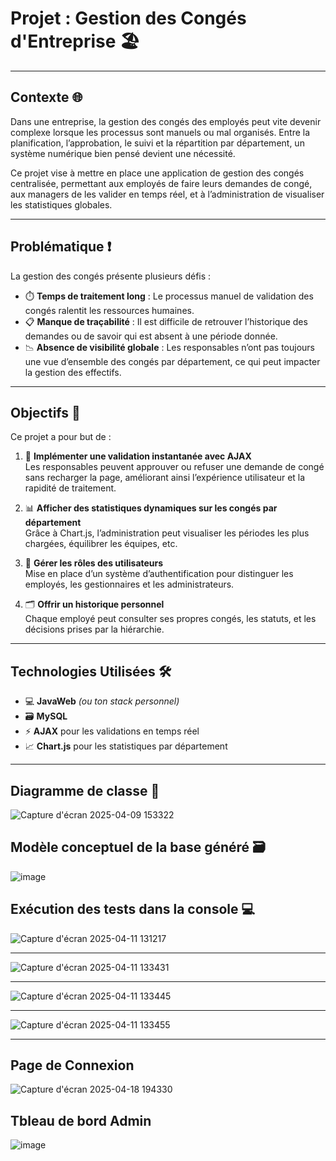 # **Projet : Gestion des Congés d'Entreprise** 🏖️

---

## **Contexte** 🌐

Dans une entreprise, la gestion des congés des employés peut vite devenir complexe lorsque les processus sont manuels ou mal organisés. Entre la planification, l’approbation, le suivi et la répartition par département, un système numérique bien pensé devient une nécessité.  

Ce projet vise à mettre en place une application de gestion des congés centralisée, permettant aux employés de faire leurs demandes de congé, aux managers de les valider en temps réel, et à l’administration de visualiser les statistiques globales.

---

## **Problématique** ❗️

La gestion des congés présente plusieurs défis :

- ⏱️ **Temps de traitement long** : Le processus manuel de validation des congés ralentit les ressources humaines.  
- 📋 **Manque de traçabilité** : Il est difficile de retrouver l’historique des demandes ou de savoir qui est absent à une période donnée.  
- 📉 **Absence de visibilité globale** : Les responsables n’ont pas toujours une vue d’ensemble des congés par département, ce qui peut impacter la gestion des effectifs.

---

## **Objectifs** 🎯

Ce projet a pour but de :

1. 🔁 **Implémenter une validation instantanée avec AJAX**  
  Les responsables peuvent approuver ou refuser une demande de congé sans recharger la page, améliorant ainsi l’expérience utilisateur et la rapidité de traitement.

2. 📊 **Afficher des statistiques dynamiques sur les congés par département**  
   Grâce à Chart.js, l’administration peut visualiser les périodes les plus chargées, équilibrer les équipes, etc.

4. 👥 **Gérer les rôles des utilisateurs**  
   Mise en place d’un système d’authentification pour distinguer les employés, les gestionnaires et les administrateurs.

5. 🗂 **Offrir un historique personnel**  
   Chaque employé peut consulter ses propres congés, les statuts, et les décisions prises par la hiérarchie.

---

## **Technologies Utilisées** 🛠

- 💻 **JavaWeb** *(ou ton stack personnel)*  
- 🗃️ **MySQL**  
- ⚡ **AJAX** pour les validations en temps réel  
- 📈 **Chart.js** pour les statistiques par département  

---

## **Diagramme de classe** 🧩

![Capture d'écran 2025-04-09 153322](https://github.com/user-attachments/assets/6f081e10-43f4-4b64-91f0-461ce5ccf7b0)

## **Modèle conceptuel de la base généré** 🗃️

![image](https://github.com/user-attachments/assets/4c18e59a-8691-47d2-b8d8-2f019e24e4cf)

## **Exécution des tests dans la console** 💻

![Capture d'écran 2025-04-11 131217](https://github.com/user-attachments/assets/e207f899-57cb-4d2f-9ff2-4520c56a35fc)

---
![Capture d'écran 2025-04-11 133431](https://github.com/user-attachments/assets/61d69fee-31aa-400c-a7f6-7867eddb0dac)


---

![Capture d'écran 2025-04-11 133445](https://github.com/user-attachments/assets/6e320d86-890b-4295-889b-22ae0089b6de)


---

![Capture d'écran 2025-04-11 133455](https://github.com/user-attachments/assets/966f187d-6a62-40ad-a51f-1ec9ad35d583)

---

## **Page de Connexion**

![Capture d'écran 2025-04-18 194330](https://github.com/user-attachments/assets/d3905991-ebc2-48b5-b010-342168e9f540)

## **Tbleau de bord Admin**

![image](https://github.com/user-attachments/assets/953880a0-4203-436d-8085-051d2f5d0a21)

